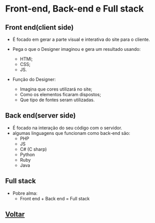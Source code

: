 # Front-end, Back-end e Full stack

## Front end(client side)

- É focado em gerar a parte visual e interativa do site para o cliente.
- Pega o que o Designer imaginou e gera um resultado usando:
  - HTMl;
  - CSS;
  - JS.

- Função do Designer:
  - Imagina que cores utilizará no site;
  - Como os elementos ficaram dispostos;
  - Que tipo de fontes seram utilizadas.

## Back end(server side)

- É focado na interação do seu código com o servidor.
- algumas linguagens que funcionam como back-end são:
  - PHP
  - JS
  - C# (C sharp)
  - Python
  - Ruby
  - Java

## Full stack

- Pobre alma:
  - Front end + Back end = Full stack

## [Voltar](../README.md)

